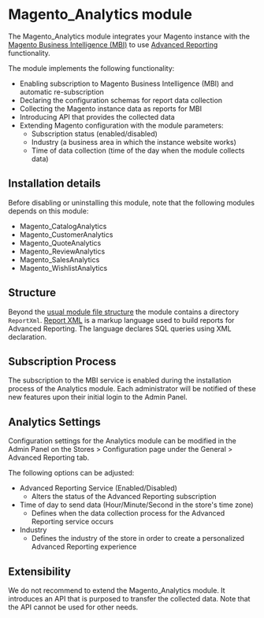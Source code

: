# Magento_Analytics module

The Magento_Analytics module integrates your Magento instance with the [Magento Business Intelligence (MBI)](https://business.adobe.com/products/magento/business-intelligence.html) to use [Advanced Reporting](https://devdocs.magento.com/guides/v2.4/advanced-reporting/modules.html) functionality.

The module implements the following functionality:

- Enabling subscription to Magento Business Intelligence (MBI) and automatic re-subscription
- Declaring the configuration schemas for report data collection
- Collecting the Magento instance data as reports for MBI
- Introducing API that provides the collected data
- Extending Magento configuration with the module parameters:
  - Subscription status (enabled/disabled)
  - Industry (a business area in which the instance website works)
  - Time of data collection (time of the day when the module collects data)

## Installation details

Before disabling or uninstalling this module, note that the following modules depends on this module:

- Magento_CatalogAnalytics
- Magento_CustomerAnalytics
- Magento_QuoteAnalytics
- Magento_ReviewAnalytics
- Magento_SalesAnalytics
- Magento_WishlistAnalytics

## Structure

Beyond the [usual module file structure](https://developer.adobe.com/commerce/php/architecture/modules/overview/) the module contains a directory `ReportXml`.
[Report XML](https://devdocs.magento.com/guides/v2.4/advanced-reporting/report-xml.html) is a markup language used to build reports for Advanced Reporting.
The language declares SQL queries using XML declaration.

## Subscription Process

The subscription to the MBI service is enabled during the installation process of the Analytics module. Each administrator will be notified of these new features upon their initial login to the Admin Panel.

## Analytics Settings

Configuration settings for the Analytics module can be modified in the Admin Panel on the Stores > Configuration page under the General > Advanced Reporting tab.

The following options can be adjusted:

- Advanced Reporting Service (Enabled/Disabled)
  - Alters the status of the Advanced Reporting subscription
- Time of day to send data (Hour/Minute/Second in the store's time zone)
  - Defines when the data collection process for the Advanced Reporting service occurs
- Industry
  - Defines the industry of the store in order to create a personalized Advanced Reporting experience

## Extensibility

We do not recommend to extend the Magento_Analytics module. It introduces an API that is purposed to transfer the collected data. Note that the API cannot be used for other needs.
